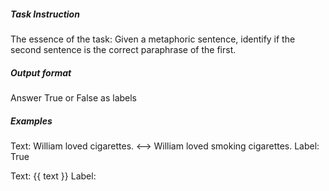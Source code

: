 ##### Task Instruction
The essence of the task: Given a metaphoric sentence, identify if the second sentence is the correct paraphrase of the first.

##### Output format
Answer True or False as labels

##### Examples
Text: William loved cigarettes. <--> William loved smoking cigarettes.
Label: True

Text: {{ text }}
Label: